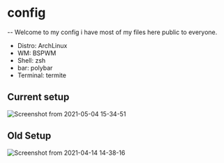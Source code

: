 # config

-- Welcome to my config
i have most of my files here public to everyone.

- Distro: ArchLinux
- WM: BSPWM
- Shell: zsh
- bar: polybar
- Terminal: termite

## Current setup
![Screenshot from 2021-05-04 15-34-51](https://user-images.githubusercontent.com/78548167/117004249-88aa7b00-acee-11eb-843f-6463a3a587bc.png)


## Old Setup
![Screenshot from 2021-04-14 14-38-16](https://user-images.githubusercontent.com/78548167/114704392-38fc1380-9d2f-11eb-8b57-e66fe3537ac1.png)

